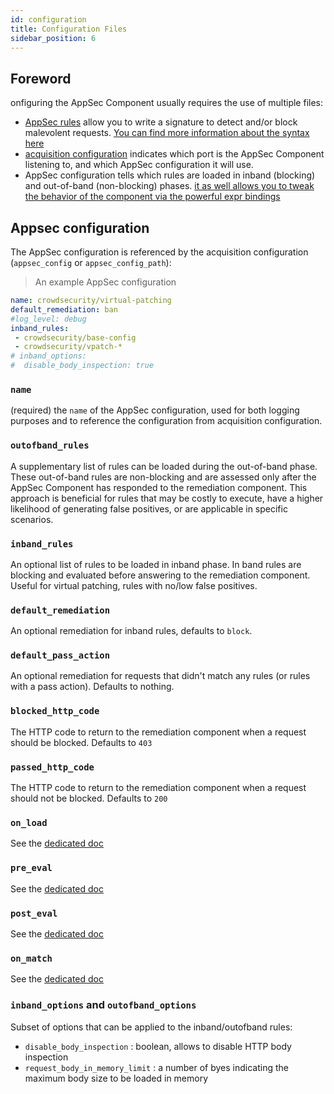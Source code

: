 ```yaml
---
id: configuration
title: Configuration Files
sidebar_position: 6
---
```


## Foreword

onfiguring the AppSec Component usually requires the use of multiple files:

 - [AppSec rules](/appsec/rules_syntax.md) allow you to write a signature to detect and/or block malevolent requests. [You can find more information about the syntax here](/appsec/rules_syntax.md)
 - [acquisition configuration](/data_sources/appsec.md) indicates which port is the AppSec Component listening to, and which AppSec configuration it will use.
 - AppSec configuration tells which rules are loaded in inband (blocking) and out-of-band (non-blocking)
  phases. [it as well allows you to tweak the behavior of the component via the powerful expr bindings](/appsec/rules_syntax.md)


## Appsec configuration

The AppSec configuration is referenced by the acquisition configuration (`appsec_config` or `appsec_config_path`):

> An example AppSec configuration
```yaml
name: crowdsecurity/virtual-patching
default_remediation: ban
#log_level: debug
inband_rules:
 - crowdsecurity/base-config 
 - crowdsecurity/vpatch-*
# inband_options:
#  disable_body_inspection: true
```

### `name`

(required) the `name` of the AppSec configuration, used for both logging purposes and to reference the configuration from acquisition configuration.

### `outofband_rules`

A supplementary list of rules can be loaded during the out-of-band phase. These out-of-band rules are non-blocking and are assessed only after the AppSec Component has responded to the remediation component. This approach is beneficial for rules that may be costly to execute, have a higher likelihood of generating false positives, or are applicable in specific scenarios.

### `inband_rules`

An optional list of rules to be loaded in inband phase. In band rules are blocking and evaluated before answering to the remediation component. Useful for virtual patching, rules with no/low false positives.

### `default_remediation`

An optional remediation for inband rules, defaults to `block`.

### `default_pass_action`

An optional remediation for requests that didn't match any rules (or rules with a pass action). Defaults to nothing.

### `blocked_http_code`

The HTTP code to return to the remediation component when a request should be blocked. Defaults to `403`

### `passed_http_code`

The HTTP code to return to the remediation component when a request should not be blocked. Defaults to `200`

### `on_load`

See the [dedicated doc](/docs/appsec/hooks.md#on_load)

### `pre_eval`

See the [dedicated doc](/docs/appsec/hooks.md#pre_eval)

### `post_eval`

See the [dedicated doc](/docs/appsec/hooks.md#post_eval)

### `on_match`

See the [dedicated doc](/docs/appsec/hooks.md#on_match)

### `inband_options` and `outofband_options`

Subset of options that can be applied to the inband/outofband rules:
 - `disable_body_inspection` : boolean, allows to disable HTTP body inspection
 - `request_body_in_memory_limit` : a number of byes indicating the maximum body size to be loaded in memory
